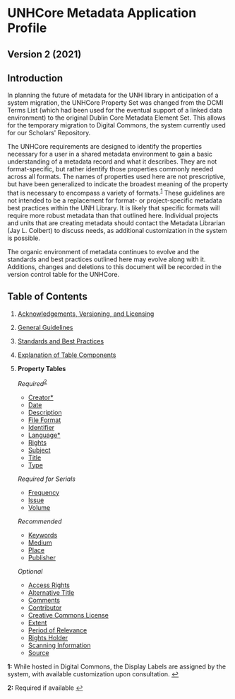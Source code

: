 # UNHCore Metadata Application Profile

## Version 2 (2021)

## Introduction

In planning the future of metadata for the UNH library in anticipation of a system migration, the UNHCore Property Set was changed from the DCMI Terms List (which had been used for the eventual support of a linked data environment) to the original Dublin Core Metadata Element Set. This allows for the temporary migration to Digital Commons, the system currently used for our Scholars' Repository.

The UNHCore requirements are designed to identify the properties necessary for a user in a shared metadata environment to gain a basic understanding of a metadata record and what it describes. They are not format-specific, but rather identify those properties commonly needed across all formats. The names of properties used here are not prescriptive, but have been generalized to indicate the broadest meaning of the property that is necessary to encompass a variety of formats.<sup id="a1">[1](#f1)</sup> These guidelines are not intended to be a replacement for format- or project-specific metadata best practices within the UNH Library. It is likely that specific formats will require more robust metadata than that outlined here. Individual projects and units that are creating metadata should contact the Metadata Librarian (Jay L. Colbert) to discuss needs, as additional customization in the system is possible.

The organic environment of metadata continues to evolve and the standards and best practices outlined here may evolve along with it. Additions, changes and deletions to this document will be recorded in the version control table for the UNHCore.

## Table of Contents
1. [Acknowledgements, Versioning, and Licensing](https://github.com/jlcolbert/unhcore-map/wiki/Acknowledgements,-Versioning,-and-Licensing)
2. [General Guidelines](https://github.com/jlcolbert/unhcore-map/wiki/General-Guidelines)
3. [Standards and Best Practices](https://github.com/jlcolbert/unhcore-map/wiki/Standards-and-Best-Practices)
4. [Explanation of Table Components](https://github.com/jlcolbert/unhcore-map/wiki/Explanation-of-Table-Components)
5. **Property Tables**
   
   *Required*<sup a="a2">[2](#f2)</sup>
   * [Creator\*](https://github.com/jlcolbert/unhcore-map/wiki/Creator)
   * [Date](https://github.com/jlcolbert/unhcore-map/wiki/Date)
   * [Description](https://github.com/jlcolbert/unhcore-map/wiki/Description)
   * [File Format](https://github.com/jlcolbert/unhcore-map/wiki/File-Format)
   * [Identifier](https://github.com/jlcolbert/unhcore-map/wiki/Identifier)
   * [Language\*](https://github.com/jlcolbert/unhcore-map/wiki/Language)
   * [Rights](https://github.com/jlcolbert/unhcore-map/wiki/Rights)
   * [Subject](https://github.com/jlcolbert/unhcore-map/wiki/Subject)
   * [Title](https://github.com/jlcolbert/unhcore-map/wiki/Title)
   * [Type](https://github.com/jlcolbert/unhcore-map/wiki/Type)

   *Required for Serials*
   * [Frequency](https://github.com/jlcolbert/unhcore-map/wiki/Frequency)
   * [Issue](https://github.com/jlcolbert/unhcore-map/wiki/Issue)
   * [Volume](https://github.com/jlcolbert/unhcore-map/wiki/Volume)

   *Recommended*
   * [Keywords](https://github.com/jlcolbert/unhcore-map/wiki/Keywords)
   * [Medium](https://github.com/jlcolbert/unhcore-map/wiki/Medium)
   * [Place](https://github.com/jlcolbert/unhcore-map/wiki/Place)
   * [Publisher](https://github.com/jlcolbert/unhcore-map/wiki/Publisher)

   *Optional*
   * [Access Rights](https://github.com/jlcolbert/unhcore-map/wiki/Access-Rights)
   * [Alternative Title](https://github.com/jlcolbert/unhcore-map/wiki/Alternative-Title)
   * [Comments](https://github.com/jlcolbert/unhcore-map/wiki/Comments)
   * [Contributor](https://github.com/jlcolbert/unhcore-map/wiki/Contributor)
   * [Creative Commons License](https://github.com/jlcolbert/unhcore-map/wiki/Creative-Commons-License)
   * [Extent](https://github.com/jlcolbert/unhcore-map/wiki/Extent)
   * [Period of Relevance](https://github.com/jlcolbert/unhcore-map/wiki/Period-of-Relevance)
   * [Rights Holder](https://github.com/jlcolbert/unhcore-map/wiki/Rights-Holder)
   * [Scanning Information](https://github.com/jlcolbert/unhcore-map/wiki/Scanning-Information)
   * [Source](https://github.com/jlcolbert/unhcore-map/wiki/Source)

<b id="f1">1:</b> While hosted in Digital Commons, the Display Labels are assigned by the system, with available customization upon consultation. [↩](#a1)

<b id="f2">2:</b> Required if available [↩](#a2)